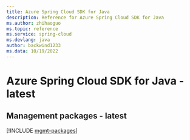 ```yaml
---
title: Azure Spring Cloud SDK for Java
description: Reference for Azure Spring Cloud SDK for Java
ms.author: zhihaoguo
ms.topic: reference
ms.service: spring-cloud
ms.devlang: java
author: backwind1233
ms.data: 10/19/2022
---
```

# Azure Spring Cloud SDK for Java - latest

## Management packages - latest
[!INCLUDE [mgmt-packages](spring-cloud-mgmt-index.md)]